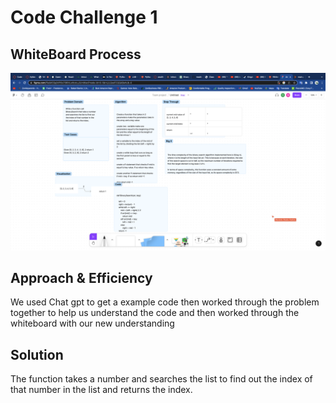 # Code Challenge 1

## WhiteBoard Process

![array-binary](../data_structures/assets/arrayBinary.png)

## Approach & Efficiency

We used Chat gpt to get a example code then worked through the problem together to help us understand the code and then worked through the whiteboard with our new understanding

## Solution

The function takes a number and searches the list to find out the index of that number in the list and returns the index.
